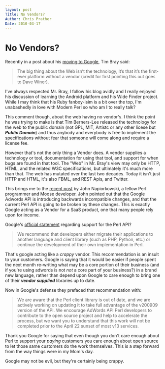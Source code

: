 ```yaml
---
layout: post
Title: No Vendors?
Author: Chris Prather
Date: 2010-03-17
---
```


# No Vendors?

Recently in a post about his [moving to Google][1],  Tim Bray said:

>   The big thing about the Web isn’t the technology, it’s that it’s the
>   first-ever platform without a vendor (credit for first pointing this
>   out goes to Dave Winer).

I've always respected Mr. Bray, I follow his blog avidly and I really enjoyed his discussion of learning the Android platform and his Wide Finder project. While I may think that his Ruby fanboy-isim is a bit over the top, I'm unabashedly in love with Modern Perl so who am I to really talk?

This comment though, about the web having no vendor's. I think the point he was trying to make is that Tim Berners-Lee released the technology for the web to the public domain (not GPL, MIT, Artistc or any other licese but ___Public Domain___) and thus anybody and everybody is free to implement the specifications without fear that someone will come along and require a license fee.

However that's not the only thing a Vendor does. A vendor supplies a technology or tool, documentation for using that tool, and support for when bugs are found in that tool. The "Web" in Mr. Bray's view may only be HTTP, HTML, and the related W3C specifications, but ultimately it's much more than that.  The web has mutated over the last two decades. Today it isn't just HTTP and HTML, it's also FBML, and REST Apis, and Twitter.

This brings me to the [recent post][2] by John Napiorkowski, a fellow Perl programmer and Moose developer. John pointed out that the Google Adwords API is introducing backwards incompatible changes, and that the current Perl API is going to be broken by these changes. This is exactly Google acting as a Vendor for a SaaS product, one that many people rely upon for income.

Google's [official statement][3] regarding support for the Perl API?

>   We recommend that developers either migrate their applications to
>   another language and client library (such as PHP, Python, etc.) or 	
>   continue the development of their own implementation in Perl.

That's google acting like a *crappy* vendor. This recommendation is an insult to your customers. Google is saying that it would be easier if people spent the next month re-writing what may be a core portion of their business (and if you're using adwords is not *not* a core part of your business?) in a brand new language, rather than depend upon Google to care enough to bring one of their ___vendor supplied___ libraries up to date.

Now in Google's defense they prefaced that recommendation with:

>   We are aware that the Perl client library is out of date, and we are 
>   actively working on updating it to take full advantage of the 
>   v200909 version of the API.  We encourage AdWords API Perl 
>   developers to contribute to the open source project and help to 
>   accelerate the process, but we want you to understand that this work 
>   will not be completed prior to the April 22 sunset of most v13 
>   services.

Thank you Google for saying that even though you don't care enough about Perl to support your *paying* customers you care enough about open source to let those same customers do the work themselves. This is a step forward from the way things were in my Mom's day. 

Google may not be evil, but they're certainly being crappy.

[1]: http://www.tbray.org/ongoing/When/201x/2010/03/15/Joining-Google
[2]: http://jjnapiorkowski.vox.com/library/post/google-do-no-evil-to-perl.html
[3]: http://groups.google.com/group/adwords-api/browse_thread/thread/d738463da3b5bdbe?pli=1